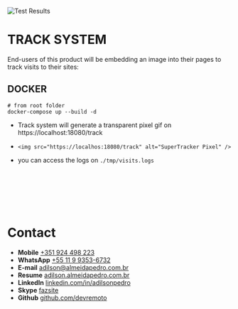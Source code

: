 ![Test Results](https://github.com/devremoto/tracksystem/actions/workflows/tests.yml/badge.svg)
# TRACK SYSTEM
End-users of this product will be embedding an image into their pages to track visits to their sites:

## DOCKER
```shell
# from root folder
docker-compose up --build -d
```
- Track system will generate a transparent pixel gif on https://localhost:18080/track

- `<img src="https://localhos:18080/track" alt="SuperTracker Pixel" />`

- you can access the logs on `./tmp/visits.logs`

<br/><br/>
<br/>
<br/>
<br/>


# Contact
- **Mobile** [+351 924 498 223](https://Api.whatsapp.com/send?phone=351924498223)
- **WhatsApp** [+55 11 9 9353-6732](https://Api.whatsapp.com/send?phone=5511993536732)
- **E-mail** [adilson@almeidapedro.com.br](mailto://adilson@almeidapedro.com.br)
- **Resume** [adilson.almeidapedro.com.br](http://adilson.almeidapedro.com.br)
- **LinkedIn** [linkedin.com/in/adilsonpedro](https://linkedin.com/in/adilsonpedro)
- **Skype** [fazsite](skype:fazsite?call)
- **Github** [github.com/devremoto](https://github.com/devremoto)